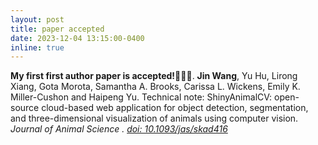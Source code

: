 ```yaml
---
layout: post
title: paper accepted
date: 2023-12-04 13:15:00-0400
inline: true
---
```


<strong>My first first author paper is accepted!🎉🎉🎉</strong>. **Jin Wang**, Yu Hu, Lirong Xiang, Gota Morota, Samantha A. Brooks, Carissa L. Wickens, Emily K. Miller-Cushon and Haipeng Yu. Technical note: ShinyAnimalCV: open-source cloud-based web application for object detection, segmentation, and three-dimensional visualization of animals using computer vision. <i> Journal of Animal Science<i> . [doi: 10.1093/jas/skad416](https://doi.org/10.1093/jas/skad416)